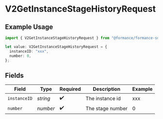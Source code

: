 # V2GetInstanceStageHistoryRequest

## Example Usage

```typescript
import { V2GetInstanceStageHistoryRequest } from "@formance/formance-sdk/sdk/models/operations";

let value: V2GetInstanceStageHistoryRequest = {
  instanceID: "xxx",
  number: 0,
};
```

## Fields

| Field              | Type               | Required           | Description        | Example            |
| ------------------ | ------------------ | ------------------ | ------------------ | ------------------ |
| `instanceID`       | *string*           | :heavy_check_mark: | The instance id    | xxx                |
| `number`           | *number*           | :heavy_check_mark: | The stage number   | 0                  |